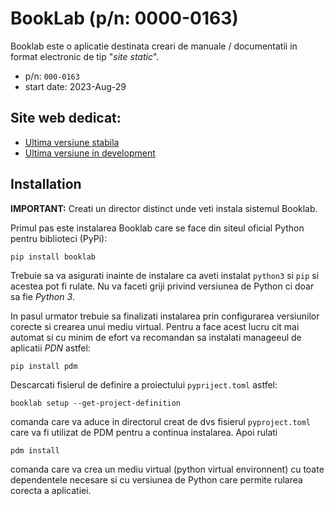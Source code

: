# BookLab (p/n: 0000-0163)

Booklab este o aplicatie destinata creari de manuale / documentatii in format electronic de tip "_site static_".

* p/n: `000-0163`
* start date: 2023-Aug-29

## Site web dedicat:
- [Ultima versiune stabila](http://booklab.renware.eu)
- [Ultima versiune in development](http://dev.renware.eu/booklab/)


## Installation

**IMPORTANT:** Creati un director distinct unde veti instala sistemul Booklab.

Primul pas este instalarea Booklab care se face din siteul oficial Python pentru biblioteci (PyPi):
```shell
pip install booklab
````

Trebuie sa va asigurati inainte de instalare ca aveti instalat `python3` si `pip` si acestea pot fi rulate.
Nu va faceti griji privind versiunea de Python ci doar sa fie *Python 3*.

In pasul urmator trebuie sa finalizati instalarea prin configurarea versiunilor corecte si crearea unui mediu virtual.
Pentru a face acest lucru cit mai automat si cu minim de efort va recomandan sa instalati manageeul de aplicatii *PDN* astfel:
```shell
pip install pdm
```

Descarcati fisierul de definire a proiectului `pypriject.toml` astfel:
```shell
booklab setup --get-project-definition
```
comanda care va aduce in directorul creat de dvs fisierul `pyproject.toml` care va fi utilizat de PDM pentru a continua instalarea. Apoi rulati
```shell
pdm install
```

comanda care va crea un mediu virtual (python virtual environnent) cu toate dependentele necesare si cu versiunea de Python care permite rularea corecta a aplicatiei.










